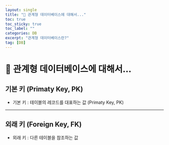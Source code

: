 ```yaml
---
layout: single
title: "📝 관계형 데이터베이스에 대해서..."
toc: true
toc_sticky: true
toc_label: ""
categories: DB
excerpt: "관계형 데이터베이스란?"
tag: [DB]
---
```

# 📘 관계형 데이터베이스에 대해서...

## 기본 키 (Primaty Key, PK)
- 기본 키 : 테이블의 레코드를 대표하는 값 (Primaty Key, PK)
---
## 외래 키 (Foreign Key, FK)
- 외래 키 : 다른 테이블을 참조하는 값